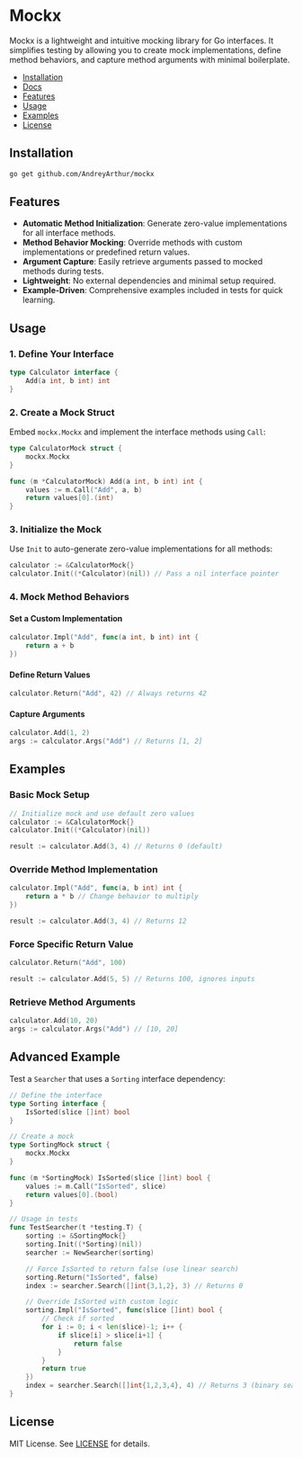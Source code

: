 # Mockx

Mockx is a lightweight and intuitive mocking library for Go interfaces. It simplifies testing by allowing you to create mock implementations, define method behaviors, and capture method arguments with minimal boilerplate.

- [Installation](#installation)
- [Docs](https://pkg.go.dev/github.com/AndreyArthur/mockx)
- [Features](#features)
- [Usage](#usage)
- [Examples](#examples)
- [License](#license)

## Installation

```bash
go get github.com/AndreyArthur/mockx
```

## Features

- **Automatic Method Initialization**: Generate zero-value implementations for all interface methods.
- **Method Behavior Mocking**: Override methods with custom implementations or predefined return values.
- **Argument Capture**: Easily retrieve arguments passed to mocked methods during tests.
- **Lightweight**: No external dependencies and minimal setup required.
- **Example-Driven**: Comprehensive examples included in tests for quick learning.

## Usage

### 1. Define Your Interface

```go
type Calculator interface {
    Add(a int, b int) int
}
```

### 2. Create a Mock Struct

Embed `mockx.Mockx` and implement the interface methods using `Call`:

```go
type CalculatorMock struct {
    mockx.Mockx
}

func (m *CalculatorMock) Add(a int, b int) int {
    values := m.Call("Add", a, b)
    return values[0].(int)
}
```

### 3. Initialize the Mock

Use `Init` to auto-generate zero-value implementations for all methods:

```go
calculator := &CalculatorMock{}
calculator.Init((*Calculator)(nil)) // Pass a nil interface pointer
```

### 4. Mock Method Behaviors

#### Set a Custom Implementation

```go
calculator.Impl("Add", func(a int, b int) int {
    return a + b
})
```

#### Define Return Values

```go
calculator.Return("Add", 42) // Always returns 42
```

#### Capture Arguments

```go
calculator.Add(1, 2)
args := calculator.Args("Add") // Returns [1, 2]
```

## Examples

### Basic Mock Setup

```go
// Initialize mock and use default zero values
calculator := &CalculatorMock{}
calculator.Init((*Calculator)(nil))

result := calculator.Add(3, 4) // Returns 0 (default)
```

### Override Method Implementation

```go
calculator.Impl("Add", func(a, b int) int {
    return a * b // Change behavior to multiply
})

result := calculator.Add(3, 4) // Returns 12
```

### Force Specific Return Value

```go
calculator.Return("Add", 100)

result := calculator.Add(5, 5) // Returns 100, ignores inputs
```

### Retrieve Method Arguments

```go
calculator.Add(10, 20)
args := calculator.Args("Add") // [10, 20]
```

## Advanced Example

Test a `Searcher` that uses a `Sorting` interface dependency:

```go
// Define the interface
type Sorting interface {
    IsSorted(slice []int) bool
}

// Create a mock
type SortingMock struct {
    mockx.Mockx
}

func (m *SortingMock) IsSorted(slice []int) bool {
    values := m.Call("IsSorted", slice)
    return values[0].(bool)
}

// Usage in tests
func TestSearcher(t *testing.T) {
    sorting := &SortingMock{}
    sorting.Init((*Sorting)(nil))
    searcher := NewSearcher(sorting)

    // Force IsSorted to return false (use linear search)
    sorting.Return("IsSorted", false)
    index := searcher.Search([]int{3,1,2}, 3) // Returns 0

    // Override IsSorted with custom logic
    sorting.Impl("IsSorted", func(slice []int) bool {
        // Check if sorted
        for i := 0; i < len(slice)-1; i++ {
            if slice[i] > slice[i+1] {
                return false
            }
        }
        return true
    })
    index = searcher.Search([]int{1,2,3,4}, 4) // Returns 3 (binary search)
}
```

## License

MIT License. See [LICENSE](LICENSE) for details.
